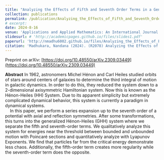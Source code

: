 ```yaml
---
title: "Analyzing the Effects of Fifth and Seventh Order Terms in a Generalized Hénon-Heiles Potential"
collection: publications
permalink: /publication/Analyzing_the_Effects_of_Fifth_and_Seventh_Order_Terms_in_a_Generalized_Hénon-Heiles_Potential
# excerpt: 
date: 2024-8-16
venue: 'Applications and Applied Mathematics: An International Journal'
slidesurl: # 'http://academicpages.github.io/files/slides1.pdf'
paperurl: 'http://nmadhu6002.github.io/files/Analyzing_the_Effects_of_Fifth_and_Seventh_Order_Terms_in_a_Generalized_Hénon-Heiles_Potential.pdf'
citation: 'Madhukara, Nandana (2024). (R2078) Analyzing the Effects of Fifth and Seventh Order Terms in a Generalized Henon-Heiles Potential, Applications and Applied Mathematics: An International Journal (AAM), Vol. 19, Iss. 2, Article 3.'
---
```


Preprint on arXiv: [https://doi.org/10.48550/arXiv.2309.03449](https://doi.org/10.48550/arXiv.2309.03449)

**Abstract** In 1962, astronomers Michel Hénon and Carl Heiles studied orbits of stars around centers of galaxies to determine the third integral of motion in galactic dynamics. In order to do this, they reduced the system down to a 2-dimensional axisymmetric Hamiltonian system. Now this is known as the Hénon-Heiles (HH) System. Due to its apparent simplicity but extremely complicated dynamical behavior, this system is currently a paradigm in dynamical systems.  
&nbsp;&nbsp;&nbsp;&nbsp;In this paper, we perform a series expansion up to the seventh order of a potential with axial and reflection symmetries. After some transformations, this turns into the generalized Hénon-Heiles (GHH) system where we separate the fifth and seventh-order terms. We qualitatively analyze this system for energies near the threshold between bounded and unbounded motion with Poincaré sections and quantitatively analyze with Lyapunov Exponents. We find that particles far from the critical energy demonstrate less chaos. Additionally, the fifth-order term creates more regularity while the seventh-order term does the opposite.